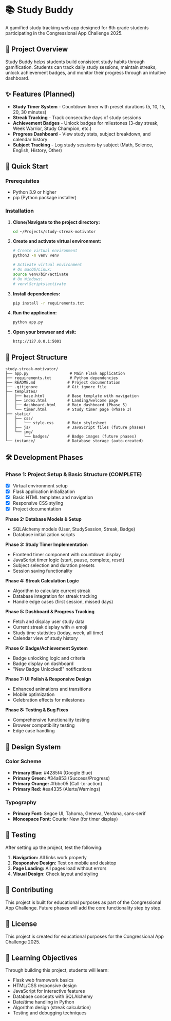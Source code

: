 # 📚 Study Buddy

A gamified study tracking web app designed for 6th grade students participating in the Congressional App Challenge 2025.

## 🎯 Project Overview

Study Buddy helps students build consistent study habits through gamification. Students can track daily study sessions, maintain streaks, unlock achievement badges, and monitor their progress through an intuitive dashboard.

## ✨ Features (Planned)

- **Study Timer System** - Countdown timer with preset durations (5, 10, 15, 20, 30 minutes)
- **Streak Tracking** - Track consecutive days of study sessions
- **Achievement Badges** - Unlock badges for milestones (3-day streak, Week Warrior, Study Champion, etc.)
- **Progress Dashboard** - View study stats, subject breakdown, and calendar history
- **Subject Tracking** - Log study sessions by subject (Math, Science, English, History, Other)

## 🚀 Quick Start

### Prerequisites
- Python 3.9 or higher
- pip (Python package installer)

### Installation

1. **Clone/Navigate to the project directory:**
   ```bash
   cd ~/Projects/study-streak-motivator
   ```

2. **Create and activate virtual environment:**
   ```bash
   # Create virtual environment
   python3 -m venv venv
   
   # Activate virtual environment
   # On macOS/Linux:
   source venv/bin/activate
   # On Windows:
   # venv\Scripts\activate
   ```

3. **Install dependencies:**
   ```bash
   pip install -r requirements.txt
   ```

4. **Run the application:**
   ```bash
   python app.py
   ```

5. **Open your browser and visit:**
   ```
   http://127.0.0.1:5001
   ```

## 📁 Project Structure

```
study-streak-motivator/
├── app.py                  # Main Flask application
├── requirements.txt        # Python dependencies
├── README.md              # Project documentation
├── .gitignore             # Git ignore file
├── templates/
│   ├── base.html          # Base template with navigation
│   ├── index.html         # Landing/welcome page
│   ├── dashboard.html     # Main dashboard (Phase 5)
│   └── timer.html         # Study timer page (Phase 3)
├── static/
│   ├── css/
│   │   └── style.css      # Main stylesheet
│   ├── js/                # JavaScript files (future phases)
│   └── img/
│       └── badges/        # Badge images (future phases)
└── instance/              # Database storage (auto-created)
```

## 🛠 Development Phases

###  Phase 1: Project Setup & Basic Structure (COMPLETE)
- [x] Virtual environment setup
- [x] Flask application initialization
- [x] Basic HTML templates and navigation
- [x] Responsive CSS styling
- [x] Project documentation

**Phase 2: Database Models & Setup**
- SQLAlchemy models (User, StudySession, Streak, Badge)
- Database initialization scripts

**Phase 3: Study Timer Implementation**
- Frontend timer component with countdown display
- JavaScript timer logic (start, pause, complete, reset)
- Subject selection and duration presets
- Session saving functionality

**Phase 4: Streak Calculation Logic**
- Algorithm to calculate current streak
- Database integration for streak tracking
- Handle edge cases (first session, missed days)

**Phase 5: Dashboard & Progress Tracking**
- Fetch and display user study data
- Current streak display with 🔥 emoji
- Study time statistics (today, week, all time)
- Calendar view of study history

**Phase 6: Badge/Achievement System**
- Badge unlocking logic and criteria
- Badge display on dashboard
- "New Badge Unlocked!" notifications

**Phase 7: UI Polish & Responsive Design**
- Enhanced animations and transitions
- Mobile optimization
- Celebration effects for milestones

**Phase 8: Testing & Bug Fixes**
- Comprehensive functionality testing
- Browser compatibility testing
- Edge case handling

## 🎨 Design System

### Color Scheme
- **Primary Blue:** #4285f4 (Google Blue)
- **Primary Green:** #34a853 (Success/Progress)
- **Primary Orange:** #fbbc05 (Call-to-action)
- **Primary Red:** #ea4335 (Alerts/Warnings)

### Typography
- **Primary Font:** Segoe UI, Tahoma, Geneva, Verdana, sans-serif
- **Monospace Font:** Courier New (for timer display)

## 🧪 Testing

After setting up the project, test the following:

1. **Navigation:** All links work properly
2. **Responsive Design:** Test on mobile and desktop
3. **Page Loading:** All pages load without errors
4. **Visual Design:** Check layout and styling

## 🤝 Contributing

This project is built for educational purposes as part of the Congressional App Challenge. Future phases will add the core functionality step by step.

## 📝 License

This project is created for educational purposes for the Congressional App Challenge 2025.

## 🎯 Learning Objectives

Through building this project, students will learn:
- Flask web framework basics
- HTML/CSS responsive design
- JavaScript for interactive features
- Database concepts with SQLAlchemy
- Date/time handling in Python
- Algorithm design (streak calculation)
- Testing and debugging techniques
